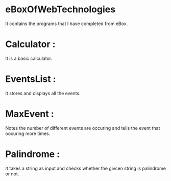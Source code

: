 # eBoxOfWebTechnologies
It contains the programs that I have completed from eBox.
# Calculator :
It is a basic calculator.
# EventsList :
It stores and displays all the events.
# MaxEvent : 
Notes the number of different events are occuring and tells the event that oocuring more times.
# Palindrome : 
It takes a string as input and checks whether the givcen string is palindrome or not.
